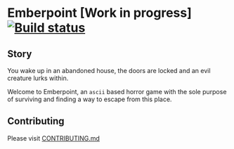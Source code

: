 # Emberpoint [Work in progress] [![Build status](https://ci.appveyor.com/api/projects/status/b9d774n1ygvdo9cc/branch/master?svg=true)](https://ci.appveyor.com/project/Venom0us/emberpoint/branch/master)

## Story

You wake up in an abandoned house, the doors are locked and an evil creature lurks within.

Welcome to Emberpoint, an `ascii` based horror game with the sole purpose of surviving and finding
a way to escape from this place.

## Contributing

Please visit [CONTRIBUTING.md](https://github.com/Venom0us/Emberpoint/blob/master/CONTRIBUTING.md)
